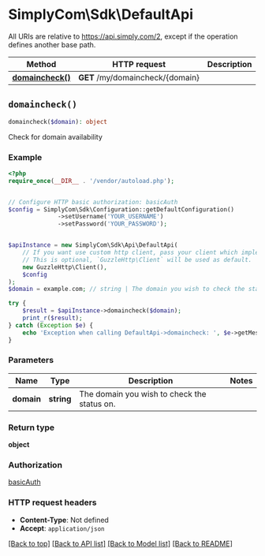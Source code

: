 # SimplyCom\Sdk\DefaultApi



All URIs are relative to https://api.simply.com/2, except if the operation defines another base path.

| Method | HTTP request | Description |
| ------------- | ------------- | ------------- |
| [**domaincheck()**](DefaultApi.md#domaincheck) | **GET** /my/domaincheck/{domain} |  |


## `domaincheck()`

```php
domaincheck($domain): object
```



Check for domain availability

### Example

```php
<?php
require_once(__DIR__ . '/vendor/autoload.php');


// Configure HTTP basic authorization: basicAuth
$config = SimplyCom\Sdk\Configuration::getDefaultConfiguration()
              ->setUsername('YOUR_USERNAME')
              ->setPassword('YOUR_PASSWORD');


$apiInstance = new SimplyCom\Sdk\Api\DefaultApi(
    // If you want use custom http client, pass your client which implements `GuzzleHttp\ClientInterface`.
    // This is optional, `GuzzleHttp\Client` will be used as default.
    new GuzzleHttp\Client(),
    $config
);
$domain = example.com; // string | The domain you wish to check the status on.

try {
    $result = $apiInstance->domaincheck($domain);
    print_r($result);
} catch (Exception $e) {
    echo 'Exception when calling DefaultApi->domaincheck: ', $e->getMessage(), PHP_EOL;
}
```

### Parameters

| Name | Type | Description  | Notes |
| ------------- | ------------- | ------------- | ------------- |
| **domain** | **string**| The domain you wish to check the status on. | |

### Return type

**object**

### Authorization

[basicAuth](../../README.md#basicAuth)

### HTTP request headers

- **Content-Type**: Not defined
- **Accept**: `application/json`

[[Back to top]](#) [[Back to API list]](../../README.md#endpoints)
[[Back to Model list]](../../README.md#models)
[[Back to README]](../../README.md)
